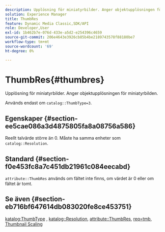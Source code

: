 ```yaml
---
description: Upplösning för miniatyrbilder. Anger objektupplösningen för miniatyrbilden.
solution: Experience Manager
title: ThumbRes
feature: Dynamic Media Classic,SDK/API
role: Developer,User
exl-id: 1b462b7e-076d-433e-a5d2-e254396c4659
source-git-commit: 206e4643e3926cb85b4be2189743578f88180be7
workflow-type: tm+mt
source-wordcount: '69'
ht-degree: 0%

---
```


# ThumbRes{#thumbres}

Upplösning för miniatyrbilder. Anger objektupplösningen för miniatyrbilden.

Används endast om `catalog::ThumbType=3`.

## Egenskaper {#section-ee5cae086a3d4875805fa8a08756a586}

Reellt talvärde större än 0. Måste ha samma enheter som `catalog::Resolution`.

## Standard {#section-f0e453fc8a7c451db21961c084eecabd}

`attribute::ThumbRes` används om fältet inte finns, om värdet är 0 eller om fältet är tomt.

## Se även {#section-eb716bf647614db083020fe8ce453751}

[katalog:ThumbType](../../../../../../is-api/image-catalog/image-serving-api-ref/c-image-catalog-reference/c-image-svg-data-reference/c-image-data-reference/r-thumbtype-cat.md#reference-41149ddffc8749cba2f8d9c8e2611e03) , [katalog::Resolution](../../../../../../is-api/image-catalog/image-serving-api-ref/c-image-catalog-reference/c-image-svg-data-reference/c-image-data-reference/r-resolution-cat.md#reference-de489f5f36b64bd0831749546f8728e1), [attribute::ThumbRes](../../../../../../is-api/image-catalog/image-serving-api-ref/c-image-catalog-reference/c-attributes-reference/r-thumbres.md#reference-ac36cbbd0c8c433ebf7f515e54846501), [req=tmb](../../../../../../is-api/http-ref/image-serving-api-ref/c-http-protocol-reference/c-command-reference/r-req/r-req.md#reference-907cdb4a97034db7ad94695f25552e76), [Thumbnail Scaling](../../../../../../is-api/http-ref/image-serving-api-ref/c-http-protocol-reference/c-notes-on-server-behavior/r-thumbnail-scaling.md#reference-0f71817f721d4913b34816758d69b07f)
